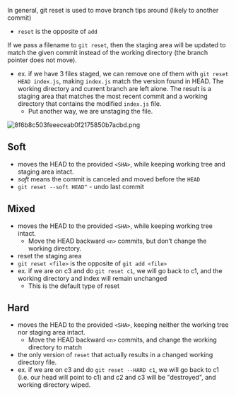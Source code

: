 
In general, git reset is used to move branch tips around (likely to another commit)
- `reset` is the opposite of `add`

If we pass a filename to `git reset`, then the staging area will be updated to match the given commit instead of the working directory (the branch pointer does not move).
- ex. if we have 3 files staged, we can remove one of them with `git reset HEAD index.js`, making `index.js` match the version found in HEAD. The working directory and current branch are left alone. The result is a staging area that matches the most recent commit and a working directory that contains the modified `index.js` file.
	- Put another way, we are unstaging the file.

![8f6b8c503feeeceab0f2175850b7acbd.png](:/78999c9edf5c4f129b389d40acc423cc)

## Soft
- moves the HEAD to the provided `<SHA>`, while keeping working tree and staging area intact.
- *soft* means the commit is canceled and moved before the `HEAD`
- `git reset --soft HEAD^` - undo last commit

## Mixed
- moves the HEAD to the provided `<SHA>`, while keeping working tree intact.
	- Move the HEAD backward `<n>` commits, but don’t change the working directory.
- reset the staging area
- `git reset <file>` is the opposite of `git add <file>`
- ex. if we are on c3 and do `git reset c1`, we will go back to c1, and the working directory and index will remain unchanged
    - This is the default type of reset

## Hard
- moves the HEAD to the provided `<SHA>`, keeping neither the working tree nor staging area intact.
	- Move the HEAD backward `<n>` commits, and change the working directory to match
- the only version of `reset` that actually results in a changed working directory file.
- ex. if we are on c3 and do `git reset --HARD c1`, we will go back to c1 (i.e. our head will point to c1) and c2 and c3 will be "destroyed", and working directory wiped.
